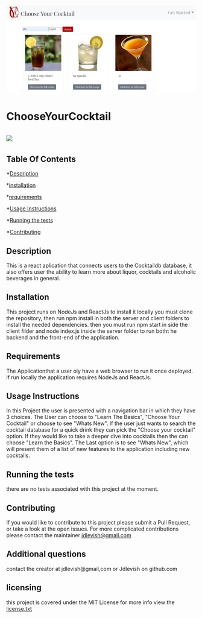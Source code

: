 
![](./client/chooseyourcocktail/src/images/screenCapture.png)
# ChooseYourCocktail

## ![](https://img.shields.io/github/license/Jdlevish/ChooseYourCocktail/)

## Table Of Contents

*[Description](#Description)

*[installation](#Installation)

*[requirements](#requirements)

*[Usage Instructions](#Usage-Instructions)

*[Running the tests](#Running-the-tests)

*[Contributing](#Contributing)
## Description
This is a react aplication that connects users to the Cocktaildb database, it also offers user the ability to learn more about liquor, cocktails and alcoholic beverages in general.
    
## Installation
    
This project runs on NodeJs and ReactJs to install it locally you must clone the repository, then run npm install in both the server and client folders to install the needed dependencies. then you must run npm start in side the client filder and node index.js inside the server folder to run botht he backend and the front-end of the application.
    
## Requirements
    
The Applicationthat a user oly have a web browser to run it once deployed. if run locally the application requires NodeJs and ReactJs.
## Usage Instructions

In this Project the user is presented with a navigation bar in which they have 3 choices. The User can choose to "Learn The Basics", "Choose Your Cocktail" or choose to see "Whats New". If the user just wants to search the cocktail database for a quick drink they can pick the "Choose your cocktail" option. If they would like to take a deeper dive into cocktails then the can choose "Learn the Basics". The Last option is to see "Whats New", which will present them of a list of new features to the application including new cocktails.
    
## Running the tests
    
there are no tests associated with this project at the moment.
    
## Contributing
    
If you would like to contribute to this project please submit a Pull Request, or take a look at the open issues. For more complicated contributions please contact the maintainer jdlevish@gmail.com

## Additional questions
contact the creator at jdlevish@gmail,com or Jdlevish on github.com

## licensing
this project is covered under the MIT License for more info view the  [license.txt](/license.txt)
    
